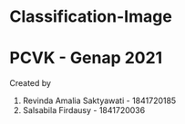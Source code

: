 # Classification-Image
# PCVK - Genap 2021

Created by
1. Revinda Amalia Saktyawati - 1841720185
2. Salsabila Firdausy - 1841720036

